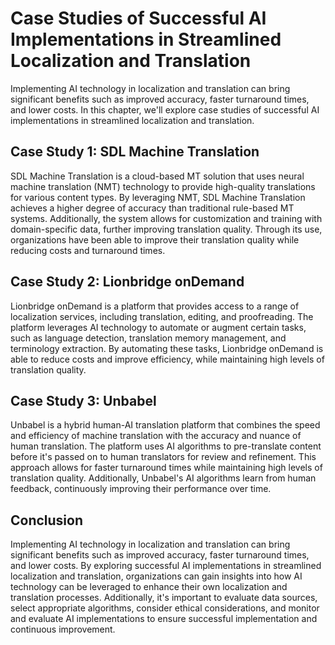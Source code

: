 Case Studies of Successful AI Implementations in Streamlined Localization and Translation
===========================================================================================================================================================

Implementing AI technology in localization and translation can bring significant benefits such as improved accuracy, faster turnaround times, and lower costs. In this chapter, we'll explore case studies of successful AI implementations in streamlined localization and translation.

Case Study 1: SDL Machine Translation
-------------------------------------

SDL Machine Translation is a cloud-based MT solution that uses neural machine translation (NMT) technology to provide high-quality translations for various content types. By leveraging NMT, SDL Machine Translation achieves a higher degree of accuracy than traditional rule-based MT systems. Additionally, the system allows for customization and training with domain-specific data, further improving translation quality. Through its use, organizations have been able to improve their translation quality while reducing costs and turnaround times.

Case Study 2: Lionbridge onDemand
---------------------------------

Lionbridge onDemand is a platform that provides access to a range of localization services, including translation, editing, and proofreading. The platform leverages AI technology to automate or augment certain tasks, such as language detection, translation memory management, and terminology extraction. By automating these tasks, Lionbridge onDemand is able to reduce costs and improve efficiency, while maintaining high levels of translation quality.

Case Study 3: Unbabel
---------------------

Unbabel is a hybrid human-AI translation platform that combines the speed and efficiency of machine translation with the accuracy and nuance of human translation. The platform uses AI algorithms to pre-translate content before it's passed on to human translators for review and refinement. This approach allows for faster turnaround times while maintaining high levels of translation quality. Additionally, Unbabel's AI algorithms learn from human feedback, continuously improving their performance over time.

Conclusion
----------

Implementing AI technology in localization and translation can bring significant benefits such as improved accuracy, faster turnaround times, and lower costs. By exploring successful AI implementations in streamlined localization and translation, organizations can gain insights into how AI technology can be leveraged to enhance their own localization and translation processes. Additionally, it's important to evaluate data sources, select appropriate algorithms, consider ethical considerations, and monitor and evaluate AI implementations to ensure successful implementation and continuous improvement.
